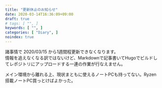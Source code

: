```yaml
---
title: "更新休止のお知らせ"
date: 2020-03-14T16:36:09+09:00
draft: true
# tags: [ "", ]
keywords: [ "", ]
categories: [ "Diary", ]
noindex: true
---
```


諸事情で 2020/03/15 から1週間程更新できなくなります。  
情報を追えなくなる訳ではないけど、Markdownで記事書いてHugoでビルドしてレポジトリにアップロードする一連の作業が行なえません。  

メイン環境から離れる上、現状まともに使えるノートPCも持ってない。<span class="hide">Ryzen搭載ノートPC買っとけばよかった。</span>
